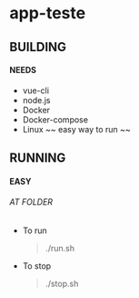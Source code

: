 # app-teste

## BUILDING
#### NEEDS

- vue-cli
- node.js
- Docker
- Docker-compose
- Linux ~~ easy way to run ~~

## RUNNING
#### EASY
###### AT FOLDER
 - To run 
    > ./run.sh
 - To stop 
    > ./stop.sh
